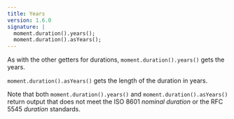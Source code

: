 ```yaml
---
title: Years
version: 1.6.0
signature: |
  moment.duration().years();
  moment.duration().asYears();
---
```



As with the other getters for durations, `moment.duration().years()` gets the years.

`moment.duration().asYears()` gets the length of the duration in years.

Note that both `moment.duration().years()` and `moment.duration().asYears()` return output that does not meet the ISO 8601 *nominal duration* or the RFC 5545 *duration* standards.
